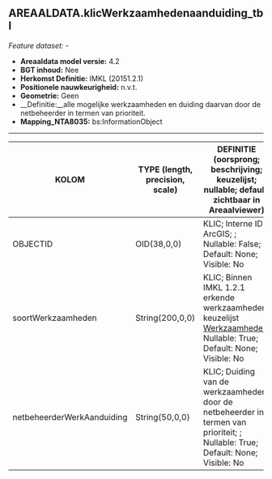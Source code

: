 ## AREAALDATA.klicWerkzaamhedenaanduiding_tbl

*Feature dataset: -*

* __Areaaldata model versie:__ 4.2
* __BGT inhoud:__ Nee
* __Herkomst Definitie:__ IMKL (20151.2.1)
* __Positionele nauwkeurigheid:__ n.v.t.
* __Geometrie:__ Geen
* __Definitie:__alle mogelijke werkzaamheden en duiding daarvan door de netbeheerder in termen van prioriteit.
* __Mapping_NTA8035:__ bs:InformationObject

***

|__KOLOM__                             |__TYPE (length, precision, scale)__          	          |__DEFINITIE__ (oorsprong; beschrijving; keuzelijst; nullable; default; zichtbaar in Areaalviewer)|
|------                              |----                    |-----    |
|OBJECTID                            |OID(38,0,0)             |KLIC; Interne ID ArcGIS; ; Nullable: False; Default: None; Visible: No|
|soortWerkzaamheden                  |String(200,0,0)         |KLIC; Binnen IMKL 1.2.1 erkende werkzaamheden; keuzelijst [Werkzaamheden](http://provincienh.github.io/Leveren_Geoinformatie/keuzelijsten/Werkzaamheden.html); Nullable: True; Default: None; Visible: No|
|netbeheerderWerkAanduiding          |String(50,0,0)          |KLIC; Duiding van de werkzaamheden door de netbeheerder in termen van prioriteit; ; Nullable: True; Default: None; Visible: No|